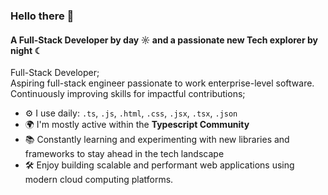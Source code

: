 ### Hello there 👋

#### A Full-Stack Developer by day ☼ and a passionate new Tech explorer by night ☾

Full-Stack Developer;<br>
Aspiring full-stack engineer passionate to work enterprise-level software. Continuously improving skills for impactful contributions;<br>

- ⚙️ I use daily: `.ts`, `.js`, `.html`, `.css`, `.jsx`, `.tsx`, `.json`
- 🌍 I'm mostly active within the **Typescript Community**
- 📚 Constantly learning and experimenting with new libraries and frameworks to stay ahead in the tech landscape
- 🛠️ Enjoy building scalable and performant web applications using modern cloud computing platforms.
